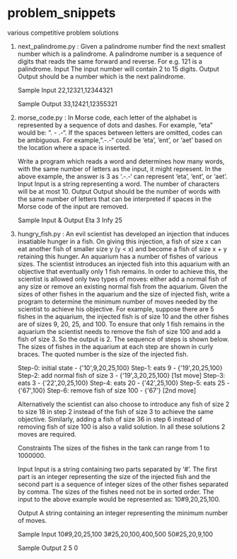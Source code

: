 # problem_snippets
various competitive problem solutions

1. next_palindrome.py :
    Given a palindrome number find the next smallest number which is a palindrome. A palindrome number is a sequence of digits     that reads the same forward and reverse. For e.g. 121 is a palindrome.
    Input
    The input number will contain 2 to 15 digits.
    Output
    Output should be a number which is the next palindrome.
    
    Sample Input
    22,12321,12344321
    
    Sample Output
    33,12421,12355321
    
2. morse_code.py :
    In Morse code, each letter of the alphabet is represented by a sequence of dots and dashes. For example, “eta” would be: “. - .-“. If the spaces between letters are omitted, codes can be ambiguous. For example,”.-.-“ could be ‘eta’, ‘ent’, or
    ‘aet’ based on the location where a space is inserted.
    
    Write a program which reads a word and determines how many words, with the same number of letters as the input, it might
    represent. In the above example, the answer is 3 as ‘.-.-‘ can represent ‘eta’, ‘ent’, or ‘aet’.
    Input
    Input is a string representing a word. The number of characters will be at most 10.
    Output
    Output should be the number of words with the same number of letters that can be interpreted if
    spaces in the Morse code of the input are removed.
    
    Sample Input & Output
    Eta 3
    Infy 25

3. hungry_fish.py :
    An evil scientist has developed an injection that induces insatiable hunger in a fish. On giving this injection, a fish
    of size x can eat another fish of smaller size y (y < x) and become a fish of size x + y retaining this hunger. An
    aquarium has a number of fishes of various sizes. The scientist introduces an injected fish into this aquarium with an
    objective that eventually only 1 fish remains. In order to achieve this, the scientist is allowed only two types of
    moves: either add a normal fish of any size or remove an existing normal fish from the aquarium. Given the sizes of other
    fishes in the aquarium and the size of injected fish, write a program to determine the minimum number of moves needed by 
    the scientist to achieve his objective. For example, suppose there are 5 fishes in the aquarium, the injected fish is of
    size 10 and the other fishes are of sizes 9, 20, 25, and 100. To ensure that only 1 fish remains in the aquarium the
    scientist needs to remove the fish of size 100 and add a fish of size 3. So the output is 2. The sequence of steps is 
    shown below. The sizes of fishes in the aquarium at each step are shown in curly braces. The quoted number is the
    size of the injected fish.
    
    Step-0: initial state - {'10',9,20,25,100}
    Step-1: eats 9 - {'19',20,25,100}
    Step-2: add normal fish of size 3 - {'19',3,20,25,100} [1st move]
    Step-3: eats 3 - {'22',20,25,100}
    Step-4: eats 20 - {'42',25,100}
    Step-5: eats 25 - {'67',100}
    Step-6: remove fish of size 100 - {'67'} [2nd move]
    
    Alternatively the scientist can also choose to introduce any fish of size 2 to size 18 in step 2 instead of the fish of
    size 3 to achieve the same objective. Similarly, adding a fish of size 36 in step 6 instead of removing fish of size 100
    is also a valid solution. In all these solutions 2 moves are required.
    
    Constraints
    The sizes of the fishes in the tank can range from 1 to 1000000.
    
    Input
    Input is a string containing two parts separated by ‘#’. The first part is an integer representing the size of the 
    injected fish and the second part is a sequence of integer sizes of the other fishes separated by comma. The sizes of the
    fishes need not be in sorted order.
    The input to the above example would be represented as: 10#9,20,25,100.

    Output
    A string containing an integer representing the minimum number of moves.
    
    Sample Input
    10#9,20,25,100
    3#25,20,100,400,500
    50#25,20,9,100
    
    Sample Output
    2
    5
    0
